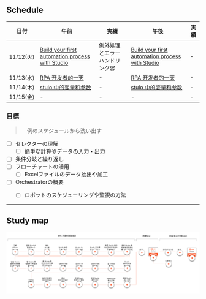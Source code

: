 
## Schedule


| 日付 | 午前 | 実績 | 午後 | 実績 |
| ---- | ---- | ---- | ---- | ---- |
| 11/12(火) |  [Build your first automation process with Studio](https://academy.uipath.com/courses/build-your-first-automation-process-with-studio) | 例外処理とエラーハンドリング容 | [Build your first automation process with Studio](https://academy.uipath.com/courses/build-your-first-automation-process-with-studio) | - |
| 11/13(水) |  [RPA 开发者的一天](https://cloud.uipath.com/meisen/academy_/courses/rpa-%E5%BC%80%E5%8F%91%E8%80%85%E7%9A%84%E4%B8%80%E5%A4%A9)  | - | [RPA 开发者的一天](https://cloud.uipath.com/meisen/academy_/courses/rpa-%E5%BC%80%E5%8F%91%E8%80%85%E7%9A%84%E4%B8%80%E5%A4%A9)   | - |
| 11/14(木) | [stuio 中的变量和参数](https://cloud.uipath.com/meisen/academy_/courses/studio-%E4%B8%AD%E7%9A%84%E5%8F%98%E9%87%8F%E5%92%8C%E5%8F%82%E6%95%B0) | - |[stuio 中的变量和参数](https://cloud.uipath.com/meisen/academy_/courses/studio-%E4%B8%AD%E7%9A%84%E5%8F%98%E9%87%8F%E5%92%8C%E5%8F%82%E6%95%B0)  | - |
| 11/15(金) | - | - | - | - |


### 目標
>　例のスケジュールから洗い出す
-  [ ] セレクターの理解
   - [ ] 簡単な計算やデータの入力・出力
-  [ ] 条件分岐と繰り返し
-  [ ] フローチャートの活用
   -  [ ] Excelファイルのデータ抽出や加工
-  [ ] Orchestratorの概要 
   -  [ ] ロボットのスケジューリングや監視の方法 


---

## Study map
<img src="/assets/pic/study_map_of_rpa.PNG" width="800" >